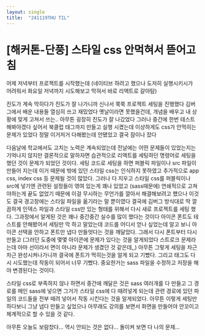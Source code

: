 ```yaml
---
layout: single
title:  "241119THU TIL"
---
```

# [해커톤-단풍] 스타일 css 안먹혀서 뜯어고침

어제 저녁부터 프로젝트를 시작했는데
(네이티브 하려고 했으나 도저히 실행시키시가 어려워서 화요일 저녁까지 시도해보고 막혀서 바로 리액트로 갈아탐)

진도가 계속 막히다가 진도가 잘 나가니까 신나서
쭉쭉 프로젝트 세팅을 진행했다
김버그에서 배운 내용들 열심히 쓰고 재밌었다
옛날이라면 못했을건데, 개념을 배우고 내 상황에 맞게
고쳐서 쓰는.. 아무튼 굉장히 진도가 잘 나갔었다
그러나 중간에 한번 테스트 해봐야겠다 싶어서
북클럽 태그까지 만들고 실행 시켰는데 이상하게도
css가 안먹히는 문제가 있었다
정말 이거저거 다해봤는데 안됐었고 결국 잠이나 잤다

다음날에 학교에서도 고치는 노력은 계속되었는데
전날에는 어떤 문제들이 있었는지는 기억나지 않지만
결론적으로 말하자면 습관적으로 리액트를 세팅하던 명령어로
세팅을 했던 것이 문제가 되었던 것이다.
세팅 코드로 세팅을 하면 퍼블릭 파일이나 src 파일이 만들어 지는데
이거 때문에 밖에 있던 스타일 css는 인식하지 못하였고
추가적으로 app css, index css 등 문제될 것이 많았다.
그러나 다 지우고 스타일 css를 퍼블릭이나 src에 넣기엔
관련된 설정들이 엮여 있는게 꽤나 있었고 (sass때문에)
연쇄적으로 고쳐야하는게 끝도 없었기 때문에 이걸 무시하는
무언가를 깔아서 해결해보려고 헀으나 이것도 결국 경고창에는
스타일 파일을 옮기라는 말 뿐이였다 결국에 김버그 방식대로
딱 깔끔하게 인덱스 파일과 스타일 css만 있는 형태를 위해서
다시 새로 프로젝트를 세팅 했다.
그과정에서 알게된 것은 꽤나 중간중간 실수를 많이 했다는 것이다
아이콘 폰트도 테스트를 안해봤어서 세팅만 막 하고 말았는데
코드를 어디서 얻나 싶었는데 알고 보니 아이콘 선택을 안하고 폰트만
냅다 만들엇다는 것을 깨달았다. 그래서 다시 폰트부터 다시 만들고
(그러던 도중에 몇몇 아이콘에 문제가 있다는 것을 알게되었다 스트로크 문제라는데 아마 선이라서 면이 아니라 문제가 생겼던 것 같은데,,)
아무튼 그렇게 세팅을 차근차근 완성시켜나가니까 결국에
폰트가 먹히는것을 알게 되고 기뻤다.
그리고 태그도 다시 시도했는데 작동이 되어서 너무 기뻤다.
중요한거는 sass 파일을 수정하고 저장을 해야 변경된다는 것이다.

스타일 css로 부족하지 않나 하면서 중간에 깨달은 것은
sass 여러개를 다 만들고 그 경로를 메인 sass에 넣으면 그거가 스타일 css에 다 때려넣게 되는데 관련 경로에 있던 파일의 코드들을 전부 때려 넣어서 작동 시킨다는 것을 알게되었다.
아무튼 이렇게 세팅만 하다보니 그냥 냅다 만들고 싶었으나
아무래도 강의를 보면서 화면을 만들어야 안꼬이고 체계적으로 할 수 있을 것 같다.

아무튼 오늘도 보람찼다... 역시 안되는 것은 없다...
돌이켜 보면 다 나의 문제...

